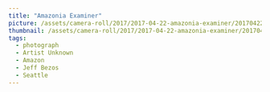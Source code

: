 ```yaml
---
title: "Amazonia Examiner"
picture: /assets/camera-roll/2017/2017-04-22-amazonia-examiner/20170422_024213084_iOS.jpg
thumbnail: /assets/camera-roll/2017/2017-04-22-amazonia-examiner/20170422_024213084_iOS-thumbnail.jpg
tags:
  - photograph
  - Artist Unknown
  - Amazon
  - Jeff Bezos
  - Seattle
---
```

